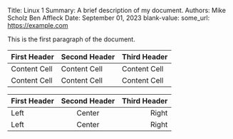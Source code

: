Title:   Linux 1
Summary: A brief description of my document.
Authors: Mike Scholz
         Ben Affleck
Date:    September 01, 2023
blank-value:
some_url: https://example.com

This is the first paragraph of the document.

| First Header | Second Header | Third Header |
| ------------ | ------------- | ------------ |
| Content Cell | Content Cell  | Content Cell |
| Content Cell | Content Cell  | Content Cell |

First Header | Second Header | Third Header
:----------- |:-------------:| -----------:
Left         | Center        | Right
Left         | Center        | Right